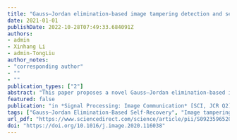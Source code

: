 ```yaml
---
title: "Gauss–Jordan elimination-based image tampering detection and self-recovery"
date: 2021-01-01
publishDate: 2022-10-28T07:49:33.684091Z
authors:
- admin
- Xinhang Li
- admin-TongLiu
author_notes:
- "corresponding author"
- ""
- ""
publication_types: ["2"]
abstract: "This paper proposes a novel Gauss–Jordan elimination-based image tampering detection and self-recovery scheme, aiming at dealing with the problem of malicious tampering on digital images. To deal with the copy–move tampering which is challenging because the tampered region may contain the watermark information, we propose the Improved Check Bits Generation algorithm during watermark generation, to generate the check bits for tampering detection. Meanwhile, the recovery bits are reconstructed according to the fundamental of Gauss–Jordan Elimination, for purpose of image contents self-recovery. To improve the accuracy of detection and the quality of recovered images, we propose the Morphological Processing-Based Enhancement method and the Edge Extension preprocessing respectively during and after the tampering detection Finally, the Gauss–JordanElimination-Based Self-Recovery method is proposed to recover the damaged content mathematically on basis of the detected results. By employing the unchanged recovery bits which are embedded in the non-tampered region, the failure in recovery caused by the damaged recovery bits can be completely avoided. A large number of experiments have been conducted to show the very good performance of the proposed scheme. The precision, recall, and F1 score are calculated for evaluation of tampering detection, while the PSNR values are calculated for evaluation of image recovery. The comparisons with the state-of-the-art methods show that the proposed scheme shows the superiorities in terms of imperceptibility, security and recovery capability. The experimental result indicates the average PSNR of recovered image is 44.415dB."
featured: false
publication: "in *Signal Processing: Image Communication* [SCI, JCR Q2]"
tags: ["Gauss–Jordan Elimination-Based Self-Recovery", "Image tampering detection", "Improved check bits generation", "Morphological processing-based enhancement"]
url_pdf: "https://www.sciencedirect.com/science/article/pii/S0923596520301855"
doi: "https://doi.org/10.1016/j.image.2020.116038"
---
```


